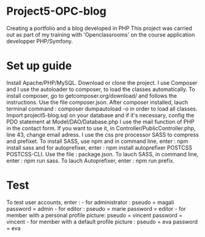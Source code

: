 # Project5-OPC-blog
Creating a portfolio and a blog developed in PHP
This project was carried out as part of my training with 'Openclassrooms' on the course application developper PHP/Symfony.

# Set up guide
Install Apache/PHP/MySQL.
Download or clone the project.
I use Composer and I use the autoloader to composer, to load the classes automatically.
To install composer, go to getcomposer.org/download/ and follows the instructions. Use the file composer.json. After composer installed, lauch terminal command : composer dumpautoload -o in order to load all classes.
Import project5-blog.sql on your database and if it's necessary, config the PDO statement at Model/DAO/Database.php
I use the mail function of PHP in the contact form. If you want to use it, in Controller/PublicController.php, line 43, change email adress.
I use the css pre processor SASS to compress and prefixet. To install SASS, use npm and in command line, enter : npm install sass and for autoprefixer, enter : npm install autoprefixer POSTCSS POSTCSS-CLI. Use the file : package.json. To lauch SASS, in command line, enter : npm run sass. To lauch Autoprefixer, enter : npm run prefix.

# Test 
To test user accounts, enter :
    - for administrator : pseudo = magali password = admin
    - for editor : pseudo = marie password = editor
    - for member with a personal profile picture: pseudo = vincent password = vincent
    - for member with a default profile picture : pseudo = eva password = eva
